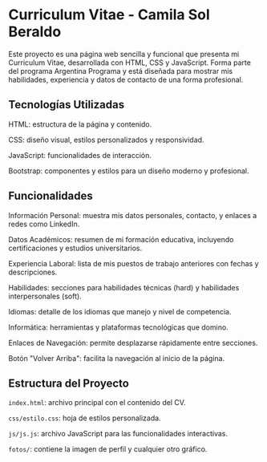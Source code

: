 # Curriculum Vitae - Camila Sol Beraldo
Este proyecto es una página web sencilla y funcional que presenta mi Curriculum Vitae, desarrollada con HTML, CSS y JavaScript. Forma parte del programa Argentina Programa y está diseñada para mostrar mis habilidades, experiencia y datos de contacto de una forma profesional.

## Tecnologías Utilizadas

HTML: estructura de la página y contenido.

CSS: diseño visual, estilos personalizados y responsividad.

JavaScript: funcionalidades de interacción.

Bootstrap: componentes y estilos para un diseño moderno y profesional.

## Funcionalidades

Información Personal: muestra mis datos personales, contacto, y enlaces a redes como LinkedIn.

Datos Académicos: resumen de mi formación educativa, incluyendo certificaciones y estudios universitarios.

Experiencia Laboral: lista de mis puestos de trabajo anteriores con fechas y descripciones.

Habilidades: secciones para habilidades técnicas (hard) y habilidades interpersonales (soft).

Idiomas: detalle de los idiomas que manejo y nivel de competencia.

Informática: herramientas y plataformas tecnológicas que domino.

Enlaces de Navegación: permite desplazarse rápidamente entre secciones.

Botón "Volver Arriba": facilita la navegación al inicio de la página.

## Estructura del Proyecto

`index.html`: archivo principal con el contenido del CV.

`css/estilo.css`: hoja de estilos personalizada.

`js/js.js`: archivo JavaScript para las funcionalidades interactivas.

`fotos/`: contiene la imagen de perfil y cualquier otro gráfico.

